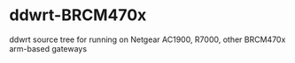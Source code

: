 ddwrt-BRCM470x
==============

ddwrt source tree for running on Netgear AC1900, R7000, other BRCM470x arm-based gateways
